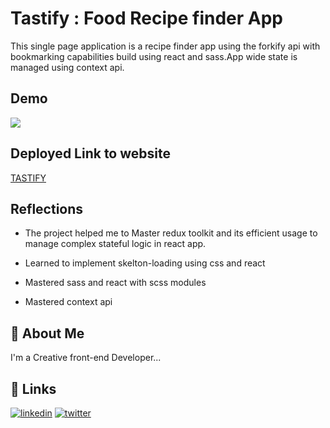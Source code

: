 # Tastify : Food Recipe finder App

This single page application is a recipe finder app using the forkify api with bookmarking capabilities build using react and sass.App wide state is managed using context api.

## Demo

![](/demo.gif)


## Deployed Link to website

[TASTIFY](https://tastify-recipefinderapp.netlify.app/)

## Reflections

- The project helped me to Master redux toolkit and its efficient usage to manage complex stateful logic in react app.

- Learned to implement skelton-loading using css and react

- Mastered sass and react with scss modules

- Mastered context api



## 🚀 About Me

I'm a Creative front-end Developer...

## 🔗 Links

[![linkedin](https://img.shields.io/badge/linkedin-0A66C2?style=for-the-badge&logo=linkedin&logoColor=white)](https://www.linkedin.com/in/vishnunadh/)
[![twitter](https://img.shields.io/badge/twitter-1DA1F2?style=for-the-badge&logo=twitter&logoColor=white)](https://twitter.com/_VishnuNadh_)
